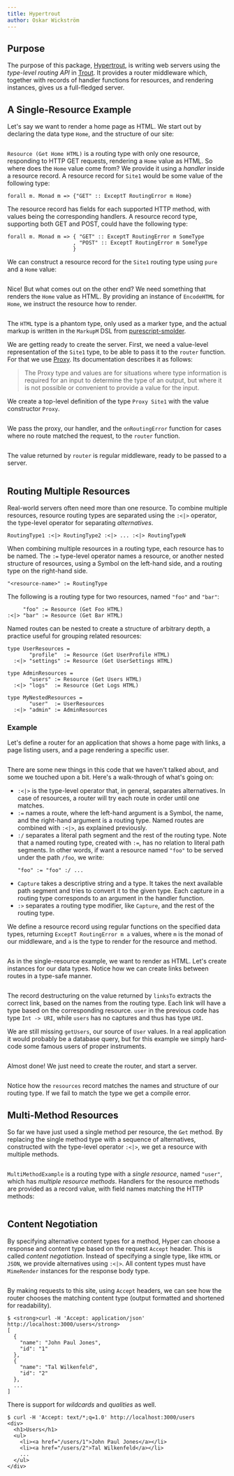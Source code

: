 ```yaml
---
title: Hypertrout
author: Oskar Wickström
---
```


## Purpose

The purpose of this
package,
[Hypertrout](https://github.com/owickstrom/purescript-hypertrout), is
writing web servers using the *type-level routing API*
in [Trout](https://github.com/owickstrom/purescript-trout).  It
provides a router middleware which, together with records of handler
functions for resources, and rendering instances, gives us a
full-fledged server.

## A Single-Resource Example

Let's say we want to render a home page as HTML. We start out by
declaring the data type `Home`, and the structure of our site:

``` {.haskell language=purescript include=docs/src/Site1.purs snippet=routing-type}
```

`Resource (Get Home HTML)` is a routing type with only one resource,
responding to HTTP GET requests, rendering a `Home` value as HTML. So
where does the `Home` value come from? We provide it using a *handler*
inside a resource record. A resource record for `Site1` would be some
value of the following type:

``` {.haskell}
forall m. Monad m => {"GET" :: ExceptT RoutingError m Home}
```

The resource record has fields for each supported HTTP method, with values
being the corresponding handlers. A resource record type, supporting both GET
and POST, could have the following type:

``` {.haskell}
forall m. Monad m => { "GET" :: ExceptT RoutingError m SomeType
                     , "POST" :: ExceptT RoutingError m SomeType
                     }
```

We can construct a resource record for the `Site1` routing type using `pure`
and a `Home` value:

``` {.haskell language=purescript include=docs/src/Site1.purs snippet=handler}
```

Nice! But what comes out on the other end? We need something that
renders the `Home` value as HTML. By providing an instance of
`EncodeHTML` for `Home`, we instruct the resource how to render.

``` {.haskell include=docs/src/Site1.purs snippet=encoding}
```

The `HTML` type is a phantom type, only used as a marker type, and the
actual markup is written in the `MarkupM` DSL from
[purescript-smolder](https://github.com/bodil/purescript-smolder).

We are getting ready to create the server. First, we need a value-level
representation of the `Site1` type, to be able to pass it to the
`router` function. For that we use
[Proxy](https://pursuit.purescript.org/packages/purescript-proxy/1.0.0/docs/Type.Proxy).
Its documentation describes it as follows:

> The Proxy type and values are for situations where type information is
> required for an input to determine the type of an output, but where it
> is not possible or convenient to provide a value for the input.

We create a top-level definition of the type `Proxy Site1` with the
value constructor `Proxy`.

``` {.haskell include=docs/src/Site1.purs snippet=proxy}
```

We pass the proxy, our handler, and the `onRoutingError` function for
cases where no route matched the request, to the `router` function.

``` {.haskell include=docs/src/Site1.purs snippet=router}
```

The value returned by `router` is regular middleware, ready to be passed
to a server.

``` {.haskell include=docs/src/Site1.purs snippet=main}
```

## Routing Multiple Resources

Real-world servers often need more than one resource. To combine
multiple resources, resource routing types are separated using the
`:<|>` operator, the type-level operator for separating
*alternatives*.

``` {.haskell}
RoutingType1 :<|> RoutingType2 :<|> ... :<|> RoutingTypeN
```

When combining multiple resources in a routing type, each resource has
to be named. The `:=` type-level operator names a resource, or another
nested structure of resources, using a Symbol on the left-hand side,
and a routing type on the right-hand side.

``` {.haskell}
"<resource-name>" := RoutingType
```

The following is a routing type for two resources, named `"foo"` and
`"bar"`:

``` {.haskell}
     "foo" := Resource (Get Foo HTML)
:<|> "bar" := Resource (Get Bar HTML)
```

Named routes can be nested to create a structure of arbitrary depth, a
practice useful for grouping related resources:

``` {.haskell}
type UserResources =
       "profile"  := Resource (Get UserProfile HTML)
  :<|> "settings" := Resource (Get UserSettings HTML)

type AdminResources =
       "users" := Resource (Get Users HTML)
  :<|> "logs"  := Resource (Get Logs HTML)

type MyNestedResources =
       "user"  := UserResources
  :<|> "admin" := AdminResources
```

### Example

Let's define a router for an application that shows a home page with
links, a page listing users, and a page rendering a specific user.

``` {.haskell include=docs/src/Site2.purs snippet=resources-and-type}
```

There are some new things in this code that we haven't talked about,
and some we touched upon a bit. Here's a walk-through of what's going
on:

-   `:<|>` is the type-level operator that, in general, separates
    alternatives. In case of resources, a router will try each route
    in order until one matches.
-   `:=` names a route, where the left-hand argument is a Symbol, the
    name, and the right-hand argument is a routing type. Named routes
    are combined with `:<|>`, as explained previously.
-   `:/` separates a literal path segment and the rest of the routing
    type. Note that a named routing type, created with `:=`, has no relation
    to literal path segments. In other words, if want a resource named
    `"foo"` to be served under the path `/foo`, we write:
    ``` {.haskell}
    "foo" := "foo" :/ ...
    ```
-   `Capture` takes a descriptive string and a type. It takes the next
    available path segment and tries to convert it to the given type.
    Each capture in a routing type corresponds to an argument in the
    handler function.
-   `:>` separates a routing type modifier, like `Capture`, and the rest
    of the routing type.

We define a resource record using regular functions on the specified data
types, returning `ExceptT RoutingError m a` values, where `m` is the monad of
our middleware, and `a` is the type to render for the resource and method.

``` {.haskell include=docs/src/Site2.purs snippet=handlers}
```

As in the single-resource example, we want to render as HTML. Let's
create instances for our data types. Notice how we can create links
between routes in a type-safe manner.

``` {.haskell include=docs/src/Site2.purs snippet=encoding}
```

The record destructuring on the value returned by `linksTo` extracts the
correct link, based on the names from the routing type. Each link will have a
type based on the corresponding resource. `user` in the previous code has
type `Int -> URI`, while `users` has no captures and thus has type `URI`.

We are still missing `getUsers`, our source of `User` values. In a real
application it would probably be a database query, but for this example
we simply hard-code some famous users of proper instruments.

``` {.haskell include=docs/src/Site2.purs snippet=get-users}
```

Almost done! We just need to create the router, and start a server.

``` {.haskell include=docs/src/Site2.purs snippet=main}
```

Notice how the `resources` record matches the names and structure of our
routing type. If we fail to match the type we get a compile error.

## Multi-Method Resources

So far we have just used a single method per resource, the `Get` method.
By replacing the single method type with a sequence of alternatives,
constructed with the type-level operator `:<|>`, we get a resource with
multiple methods.

``` {.haskell include=docs/src/MultiMethodExample.purs snippet=routing-type}
```

`MultiMethodExample` is a routing type with a *single resource*, named
`"user"`, which has *multiple resource methods*. Handlers for the
resource methods are provided as a record value, with field names
matching the HTTP methods:

``` {.haskell include=docs/src/MultiMethodExample.purs snippet=resources}
```

## Content Negotiation

By specifying alternative content types for a method, Hyper can choose
a response and content type based on the request `Accept` header. This
is called *content negotiation*. Instead of specifying a single type,
like `HTML` or `JSON`, we provide alternatives using `:<|>`. All content
types must have `MimeRender` instances for the response body type.

``` {.haskell include=docs/src/Site3.purs snippet=routing-type}
```

By making requests to this site, using `Accept` headers, we can see how
the router chooses the matching content type (output formatted and
shortened for readability).

``` {.bash}
$ <strong>curl -H 'Accept: application/json' http://localhost:3000/users</strong>
[
  {
    "name": "John Paul Jones",
    "id": "1"
  },
  {
    "name": "Tal Wilkenfeld",
    "id": "2"
  },
  ...
]
```

There is support for *wildcards* and *qualities* as well.

``` {.bash}
$ curl -H 'Accept: text/*;q=1.0' http://localhost:3000/users
<div>
  <h1>Users</h1>
  <ul>
    <li><a href="/users/1">John Paul Jones</a></li>
    <li><a href="/users/2">Tal Wilkenfeld</a></li>
    ...
  </ul>
</div>
```
